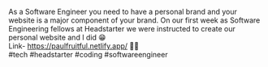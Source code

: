 As a Software Engineer you need to have a personal brand and your website is a major component of your brand.
On our first week as Software Engineering fellows at Headstarter we were instructed to create our personal website and I did 😁<br>
Link- https://paulfruitful.netlify.app/ 🚀🚀
<br>#tech #headstarter #coding #softwareengineer
